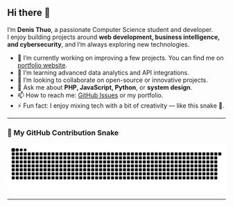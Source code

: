 ## Hi there 👋

I’m **Denis Thuo**, a passionate Computer Science student and developer.  
I enjoy building projects around **web development, business intelligence, and cybersecurity**, and I’m always exploring new technologies.

- 🔭 I’m currently working on improving a few projects. You can find me on [portfolio website](https://denisthuo425-jude.github.io/thuo-portfolio/).  
- 🌱 I’m learning advanced data analytics and API integrations.  
- 👯 I’m looking to collaborate on open-source or innovative projects.  
- 💬 Ask me about **PHP, JavaScript, Python**, or **system design**.  
- 📫 How to reach me: [GitHub Issues](https://github.com/denisthuo425-jude) or my portfolio.  
- ⚡ Fun fact: I enjoy mixing tech with a bit of creativity — like this snake 🐍.  

---

### 🐍 My GitHub Contribution Snake
![github contribution grid snake](https://raw.githubusercontent.com/denisthuo425-jude/denisthuo425-jude/output/dist/snake.svg)

---
